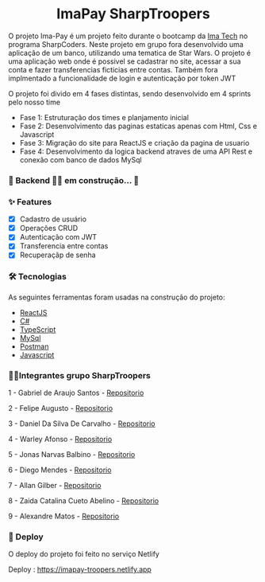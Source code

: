 <h1 align="center">ImaPay SharpTroopers</h1>

<p>O projeto Ima-Pay é um projeto feito durante o bootcamp da <a href="https://imatech.io/">Ima Tech</a> no programa SharpCoders. Neste projeto em grupo fora desenvolvido uma aplicação de um banco, utilizando uma tematica de Star Wars. O projeto é uma aplicação web onde é possivel se cadastrar no site, acessar a sua conta e fazer transferencias ficticias entre contas. Também fora implmentado a funcionalidade de login e autenticação por token JWT</p>

<p>O projeto foi divido em 4 fases distintas, sendo desenvolvido em 4 sprints pelo nosso time</p>

- Fase 1: Estruturação dos times e planjamento inicial
- Fase 2: Desenvolvimento das paginas estaticas apenas com Html, Css e Javascript
- Fase 3: Migração do site para ReactJS e criação da pagina de usuario
- Fase 4: Desenvolvimento da logica backend atraves de uma API Rest e conexão com banco de dados MySql

### 🚧 Backend 👨‍💻 em construção... 🚧

### ✨ Features

- [x] Cadastro de usuário
- [x] Operações CRUD
- [x] Autenticação com JWT
- [x] Transferencia entre contas
- [x] Recuperaçãp de senha

### 🛠️ Tecnologias

As seguintes ferramentas foram usadas na construção do projeto:

- [ReactJS](https://pt-br.reactjs.org/)
- [C#](https://learn.microsoft.com/pt-br/dotnet/core/introduction)
- [TypeScript](https://www.typescriptlang.org/)
- [MySql](https://www.mysql.com/)
- [Postman](https://www.postman.com/)
- [Javascript](https://developer.mozilla.org/pt-BR/docs/Web/JavaScript)

### 👨‍💻Integrantes grupo SharpTroopers

1 - Gabriel de Araujo Santos - [Repositorio](https://github.com/gabriel-josantos)

2 - Felipe Augusto - [Repositorio](https://github.com/ALCM-bit)

3 - Daniel Da Silva De Carvalho - [Repositorio](https://github.com/DanieelCarvalho)

4 - Warley Afonso - [Repositorio](https://github.com/Warleyaf)

5 - Jonas Narvas Balbino - [Repositorio](https://github.com/JonasNarvas)

6 - Diego Mendes - [Repositorio](https://github.com/directedby-Mendes)

7 - Allan Gilber - [Repositorio](https://github.com/allan-gilber)

8 - Zaida Catalina Cueto Abelino - [Repositorio](https://github.com/ZaidaCueto)

9 - Alexandre Matos - [Repositorio](https://github.com/Arodmat)

### 🚀 Deploy

<p>O deploy do projeto foi feito no serviço Netlify</p>

Deploy : <https://imapay-troopers.netlify.app>
